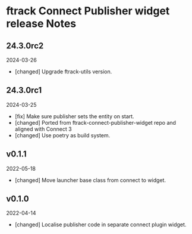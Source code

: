 # ftrack Connect Publisher widget release Notes

## 24.3.0rc2
2024-03-26

* [changed] Upgrade ftrack-utils version.

## 24.3.0rc1
2024-03-25

* [fix] Make sure publisher sets the entity on start.
* [changed] Ported from ftrack-connect-publisher-widget repo and aligned with Connect 3
* [changed] Use poetry as build system.


## v0.1.1
2022-05-18

* [changed] Move launcher base class from connect to widget.

## v0.1.0
2022-04-14
* [changed] Localise publisher code in separate connect plugin widget.